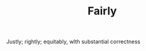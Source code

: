 ---
title: Fairly
letter: F
permalink: "/definitions/bld-fairly.html"
body: Justly; rightly; equitably, wlth substantial correctness
published_at: '2018-07-07'
source: Black's Law Dictionary 2nd Ed (1910)
layout: post
---